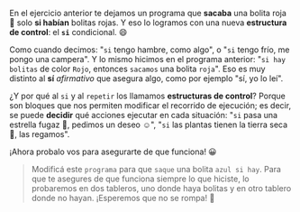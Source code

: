 <gs-toolbox toolbox-url="https://raw.githubusercontent.com/MumukiProject/mumuki-guia-gobstones-alternativa-kids/master/assets/toolbox.xml">
</gs-toolbox>

En el ejercicio anterior te dejamos un programa que **sacaba** una bolita roja :red_circle: solo **si habían** bolitas rojas.  Y eso lo logramos con una nueva **estructura de control**: el **`si`** condicional. :smile:

Como cuando decimos: "`si` tengo hambre, como algo", o "`si` tengo frío, me pongo una campera". Y lo mismo hicimos en el programa anterior: "`si hay bolitas` de color `Rojo`, entonces `sacamos` una bolita `roja`". Eso es muy distinto al **sí** _afirmativo_ que asegura algo, como por ejemplo "sí, yo lo leí". 

¿Y por qué al `si` y al `repetir` los llamamos **estructuras de control**? Porque son bloques que nos permiten modificar el recorrido de ejecución; es decir, se puede **decidir** qué acciones ejecutar en cada situación: "`si` pasa una estrella fugaz :dizzy:, pedimos un deseo :relaxed:", "`si` las plantas tienen la tierra seca :tulip:, las regamos". 

¡Ahora probalo vos para asegurarte de que funciona! :grinning: 

> Modificá este `programa` para que `saque` una bolita `azul si hay`. Para que te asegures de que funciona siempre lo que hiciste, lo probaremos en dos tableros, uno donde haya bolitas y en otro tablero donde no hayan. ¡Esperemos que no se rompa! :grimacing:
